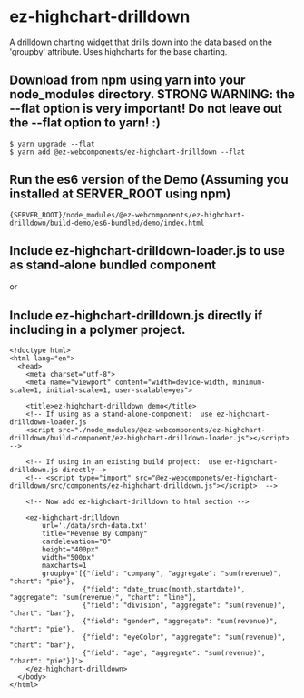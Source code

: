 # ez-highchart-drilldown
A drilldown charting widget that drills down into the data based on the 'groupby' attribute.  Uses highcharts for the base charting.


## Download from npm using yarn into your node_modules directory.  STRONG WARNING:  the --flat option is very important!  Do not leave out the --flat option to yarn! :) 
```
$ yarn upgrade --flat
$ yarn add @ez-webcomponents/ez-highchart-drilldown --flat
```

##  Run the es6 version of the Demo (Assuming you installed at SERVER_ROOT using npm)
```
{SERVER_ROOT}/node_modules/@ez-webcomponents/ez-highchart-drilldown/build-demo/es6-bundled/demo/index.html
```

##  Include ez-highchart-drilldown-loader.js to use as stand-alone bundled component 
or 
##  Include ez-highchart-drilldown.js directly if including in a polymer project. 
```
<!doctype html>
<html lang="en">
  <head>
    <meta charset="utf-8">
    <meta name="viewport" content="width=device-width, minimum-scale=1, initial-scale=1, user-scalable=yes">

    <title>ez-highchart-drilldown demo</title>
    <!-- If using as a stand-alone-component:  use ez-highchart-drilldown-loader.js
    <script src="./node_modules/@ez-webcomponents/ez-highchart-drilldown/build-component/ez-highchart-drilldown-loader.js"></script> -->

    <!-- If using in an existing build project:  use ez-highchart-drilldown.js directly-->
    <!-- <script type="import" src="@ez-webcomponets/ez-highchart-drilldown/src/components/ez-highchart-drilldown.js"></script>  -->

    <!-- Now add ez-highchart-drilldown to html section -->

    <ez-highchart-drilldown
        url='./data/srch-data.txt'
        title="Revenue By Company"
        cardelevation="0"
        height="400px"
        width="500px"
        maxcharts=1
        groupby='[{"field": "company", "aggregate": "sum(revenue)", "chart": "pie"},
                  {"field": "date_trunc(month,startdate)", "aggregate": "sum(revenue)", "chart": "line"},
                  {"field": "division", "aggregate": "sum(revenue)", "chart": "bar"},
                  {"field": "gender", "aggregate": "sum(revenue)", "chart": "pie"},
                  {"field": "eyeColor", "aggregate": "sum(revenue)", "chart": "bar"},
                  {"field": "age", "aggregate": "sum(revenue)", "chart": "pie"}]'>
    </ez-highchart-drilldown>
  </body>
</html>

```
